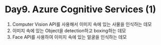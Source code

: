 # Day9. Azure Cognitive Services (1)

1. Computer Vision API를 사용해서 이미지 속에 있는 사물을 인식하는 데모
2. 이미지 속에 있는 Object을 detection하고 boxing하는 데모
3. Face API를 사용하여 이미지 속에 있는 얼굴을 인식하는 데모